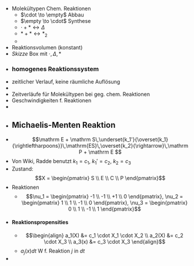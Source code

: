 - Molekültypen Chem. Reaktionen
	- $\cdot \to \empty$ Abbau
	- $\empty \to \cdot$ Synthese
	- $\cdot + * \leftrightarrow \Delta$
	- $* + * \leftrightarrow *_2$
	-
- Reaktionsvolumen (konstant)
- *Skizze* Box mit $\cdot, \Delta, *$
- ### homogenes Reaktionssystem
- zeitlicher Verlauf, keine räumliche Auflösung
-
- Zeitverläufe für Molekültypen bei geg. chem. Reaktionen
- Geschwindigkeiten f. Reaktionen
-
- ## Michaelis-Menten Reaktion
- $$\mathrm E + \mathrm S\,\underset{k_1'}{\overset{k_1}{\rightleftharpoons}}\,\mathrm{ES}\,\overset{k_2}{\rightarrow}\,\mathrm P + \mathrm E $$
- Von Wiki, Radde benutzt $k_1 = c_1$, $k_1' = c_2$, $k_2 = c_3$
- Zustand: $$X = \begin{pmatrix} S \\ E \\ C \\ P \end{pmatrix}$$
- Reaktionen
	- $$\nu_1 = \begin{pmatrix} -1 \\ -1 \\ +1 \\ 0 \end{pmatrix}, \nu_2 = \begin{pmatrix} 1 \\ 1 \\ -1 \\ 0 \end{pmatrix}, \nu_3 = \begin{pmatrix} 0 \\ 1 \\ -1 \\ 1 \end{pmatrix}$$
- #### Reaktionspropensities
	- $$\begin{align} a_1(X) &= c_1 \cdot X_1 \cdot X_2 \\
	  a_2(X) &= c_2 \cdot X_3 \\
	  a_3(x) &= c_3 \cdot X_3 \end{align}$$
	- $a_j(x) dt$ W f. Reaktion $j$ in $dt$
-